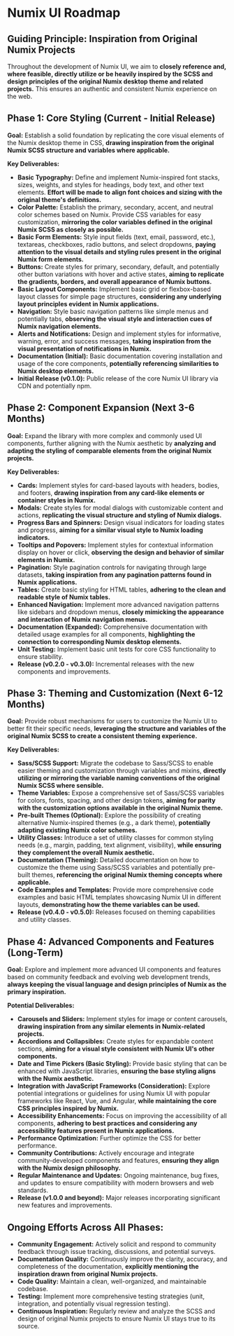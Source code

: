 # Numix UI Roadmap

## Guiding Principle: Inspiration from Original Numix Projects

Throughout the development of Numix UI, we aim to **closely reference and, where feasible, directly utilize or be heavily inspired by the SCSS and design principles of the original Numix desktop theme and related projects.** This ensures an authentic and consistent Numix experience on the web.

## Phase 1: Core Styling (Current - Initial Release)

**Goal:** Establish a solid foundation by replicating the core visual elements of the Numix desktop theme in CSS, **drawing inspiration from the original Numix SCSS structure and variables where applicable.**

**Key Deliverables:**

* **Basic Typography:** Define and implement Numix-inspired font stacks, sizes, weights, and styles for headings, body text, and other text elements. **Effort will be made to align font choices and sizing with the original theme's definitions.**
* **Color Palette:** Establish the primary, secondary, accent, and neutral color schemes based on Numix. Provide CSS variables for easy customization, **mirroring the color variables defined in the original Numix SCSS as closely as possible.**
* **Basic Form Elements:** Style input fields (text, email, password, etc.), textareas, checkboxes, radio buttons, and select dropdowns, **paying attention to the visual details and styling rules present in the original Numix form elements.**
* **Buttons:** Create styles for primary, secondary, default, and potentially other button variations with hover and active states, **aiming to replicate the gradients, borders, and overall appearance of Numix buttons.**
* **Basic Layout Components:** Implement basic grid or flexbox-based layout classes for simple page structures, **considering any underlying layout principles evident in Numix applications.**
* **Navigation:** Style basic navigation patterns like simple menus and potentially tabs, **observing the visual style and interaction cues of Numix navigation elements.**
* **Alerts and Notifications:** Design and implement styles for informative, warning, error, and success messages, **taking inspiration from the visual presentation of notifications in Numix.**
* **Documentation (Initial):** Basic documentation covering installation and usage of the core components, **potentially referencing similarities to Numix desktop elements.**
* **Initial Release (v0.1.0):** Public release of the core Numix UI library via CDN and potentially npm.

## Phase 2: Component Expansion (Next 3-6 Months)

**Goal:** Expand the library with more complex and commonly used UI components, further aligning with the Numix aesthetic by **analyzing and adapting the styling of comparable elements from the original Numix projects.**

**Key Deliverables:**

* **Cards:** Implement styles for card-based layouts with headers, bodies, and footers, **drawing inspiration from any card-like elements or container styles in Numix.**
* **Modals:** Create styles for modal dialogs with customizable content and actions, **replicating the visual structure and styling of Numix dialogs.**
* **Progress Bars and Spinners:** Design visual indicators for loading states and progress, **aiming for a similar visual style to Numix loading indicators.**
* **Tooltips and Popovers:** Implement styles for contextual information display on hover or click, **observing the design and behavior of similar elements in Numix.**
* **Pagination:** Style pagination controls for navigating through large datasets, **taking inspiration from any pagination patterns found in Numix applications.**
* **Tables:** Create basic styling for HTML tables, **adhering to the clean and readable style of Numix tables.**
* **Enhanced Navigation:** Implement more advanced navigation patterns like sidebars and dropdown menus, **closely mimicking the appearance and interaction of Numix navigation menus.**
* **Documentation (Expanded):** Comprehensive documentation with detailed usage examples for all components, **highlighting the connection to corresponding Numix desktop elements.**
* **Unit Testing:** Implement basic unit tests for core CSS functionality to ensure stability.
* **Release (v0.2.0 - v0.3.0):** Incremental releases with the new components and improvements.

## Phase 3: Theming and Customization (Next 6-12 Months)

**Goal:** Provide robust mechanisms for users to customize the Numix UI to better fit their specific needs, **leveraging the structure and variables of the original Numix SCSS to create a consistent theming experience.**

**Key Deliverables:**

* **Sass/SCSS Support:** Migrate the codebase to Sass/SCSS to enable easier theming and customization through variables and mixins, **directly utilizing or mirroring the variable naming conventions of the original Numix SCSS where sensible.**
* **Theme Variables:** Expose a comprehensive set of Sass/SCSS variables for colors, fonts, spacing, and other design tokens, **aiming for parity with the customization options available in the original Numix theme.**
* **Pre-built Themes (Optional):** Explore the possibility of creating alternative Numix-inspired themes (e.g., a dark theme), **potentially adapting existing Numix color schemes.**
* **Utility Classes:** Introduce a set of utility classes for common styling needs (e.g., margin, padding, text alignment, visibility), **while ensuring they complement the overall Numix aesthetic.**
* **Documentation (Theming):** Detailed documentation on how to customize the theme using Sass/SCSS variables and potentially pre-built themes, **referencing the original Numix theming concepts where applicable.**
* **Code Examples and Templates:** Provide more comprehensive code examples and basic HTML templates showcasing Numix UI in different layouts, **demonstrating how the theme variables can be used.**
* **Release (v0.4.0 - v0.5.0):** Releases focused on theming capabilities and utility classes.

## Phase 4: Advanced Components and Features (Long-Term)

**Goal:** Explore and implement more advanced UI components and features based on community feedback and evolving web development trends, **always keeping the visual language and design principles of Numix as the primary inspiration.**

**Potential Deliverables:**

* **Carousels and Sliders:** Implement styles for image or content carousels, **drawing inspiration from any similar elements in Numix-related projects.**
* **Accordions and Collapsibles:** Create styles for expandable content sections, **aiming for a visual style consistent with Numix UI's other components.**
* **Date and Time Pickers (Basic Styling):** Provide basic styling that can be enhanced with JavaScript libraries, **ensuring the base styling aligns with the Numix aesthetic.**
* **Integration with JavaScript Frameworks (Consideration):** Explore potential integrations or guidelines for using Numix UI with popular frameworks like React, Vue, and Angular, **while maintaining the core CSS principles inspired by Numix.**
* **Accessibility Enhancements:** Focus on improving the accessibility of all components, **adhering to best practices and considering any accessibility features present in Numix applications.**
* **Performance Optimization:** Further optimize the CSS for better performance.
* **Community Contributions:** Actively encourage and integrate community-developed components and features, **ensuring they align with the Numix design philosophy.**
* **Regular Maintenance and Updates:** Ongoing maintenance, bug fixes, and updates to ensure compatibility with modern browsers and web standards.
* **Release (v1.0.0 and beyond):** Major releases incorporating significant new features and improvements.

## Ongoing Efforts Across All Phases:

* **Community Engagement:** Actively solicit and respond to community feedback through issue tracking, discussions, and potential surveys.
* **Documentation Quality:** Continuously improve the clarity, accuracy, and completeness of the documentation, **explicitly mentioning the inspiration drawn from original Numix projects.**
* **Code Quality:** Maintain a clean, well-organized, and maintainable codebase.
* **Testing:** Implement more comprehensive testing strategies (unit, integration, and potentially visual regression testing).
* **Continuous Inspiration:** Regularly review and analyze the SCSS and design of original Numix projects to ensure Numix UI stays true to its source.